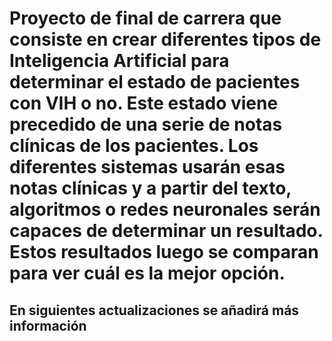# Proyecto de final de carrera que consiste en crear diferentes tipos de Inteligencia Artificial para determinar el estado de pacientes con VIH o no. Este estado viene precedido de una serie de notas clínicas de los pacientes. Los diferentes sistemas usarán esas notas clínicas y a partir del texto, algoritmos o redes neuronales serán capaces de determinar un resultado. Estos resultados luego se comparan para ver cuál es la mejor opción.

## En siguientes actualizaciones se añadirá más información
